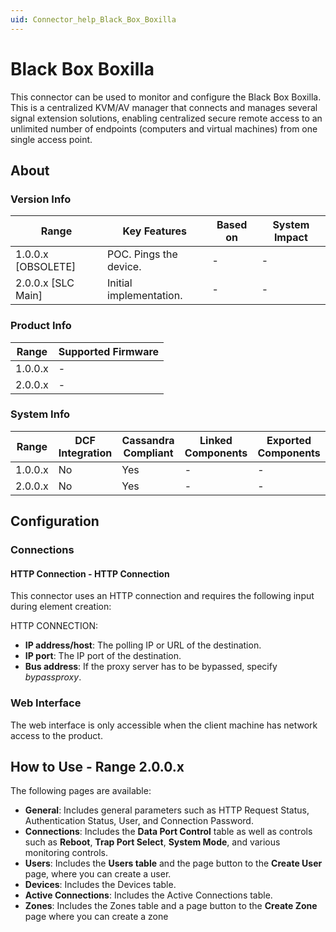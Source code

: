 ```yaml
---
uid: Connector_help_Black_Box_Boxilla
---
```


# Black Box Boxilla

This connector can be used to monitor and configure the Black Box Boxilla. This is a centralized KVM/AV manager that connects and manages several signal extension solutions, enabling centralized secure remote access to an unlimited number of endpoints (computers and virtual machines) from one single access point.

## About

### Version Info

| **Range**            | **Key Features**        | **Based on** | **System Impact** |
|----------------------|-------------------------|--------------|-------------------|
| 1.0.0.x \[OBSOLETE\] | POC. Pings the device.  | \-           | \-                |
| 2.0.0.x \[SLC Main\] | Initial implementation. | \-           | \-                |

### Product Info

| Range     | Supported Firmware     |
|-----------|------------------------|
| 1.0.0.x   | \-                     |
| 2.0.0.x   | \-                     |

### System Info

| Range     | DCF Integration     | Cassandra Compliant     | Linked Components     | Exported Components     |
|-----------|---------------------|-------------------------|-----------------------|-------------------------|
| 1.0.0.x   | No                  | Yes                     | \-                    | \-                      |
| 2.0.0.x   | No                  | Yes                     | \-                    | \-                      |

## Configuration

### Connections

#### HTTP Connection - HTTP Connection

This connector uses an HTTP connection and requires the following input during element creation:

HTTP CONNECTION:

- **IP address/host**: The polling IP or URL of the destination.
- **IP port**: The IP port of the destination.
- **Bus address**: If the proxy server has to be bypassed, specify *bypassproxy*.

### Web Interface

The web interface is only accessible when the client machine has network access to the product.

## How to Use - Range 2.0.0.x

The following pages are available:

- **General**: Includes general parameters such as HTTP Request Status, Authentication Status, User, and Connection Password.
- **Connections**: Includes the **Data Port Control** table as well as controls such as **Reboot**, **Trap Port Select**, **System Mode**, and various monitoring controls.
- **Users**: Includes the **Users table** and the page button to the **Create User** page, where you can create a user.
- **Devices**: Includes the Devices table.
- **Active Connections**: Includes the Active Connections table.
- **Zones**: Includes the Zones table and a page button to the **Create Zone** page where you can create a zone

